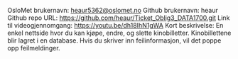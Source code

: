 OsloMet brukernavn: heaur5362@oslomet.no
Github brukernavn: heaur
Github repo URL: https://github.com/heaur/Ticket_Oblig3_DATA1700.git
Link til videogjennomgang: https://youtu.be/dh18IhN1gWA
Kort beskrivelse:
En enkel nettside hvor du kan kjøpe, endre, og slette kinobilletter. Kinobillettene blir lagret i en database. Hvis du skriver inn feilinformasjon, vil det poppe opp feilmeldinger. 
